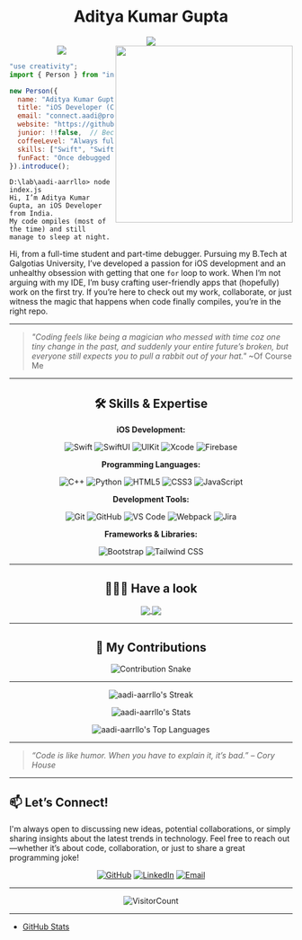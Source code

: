 <div align="center">

# Aditya Kumar Gupta

<!--x axis divider-->
<img src="/assets/images/horizontal-divider-gradient.gif">

<div align="center">
  
<!-- ![Banner](/assets/images/banner.png) -->

</div>

<!--x axis divider-->
<img src="/assets/images/horizontal-divider-gradient.gif">

<picture>
<a href="https://github.com/aadi-aarrllo.png" alt="Developer">
<img src="https://images.weserv.nl/?url=https://github.com/aadi-aarrllo.png?v=4&h=310&w=310&fit=cover&mask=circle" align="right" width="315">
</a>
</picture>
</div>

```js
"use creativity";
import { Person } from "india";

new Person({
  name: "Aditya Kumar Gupta",
  title: "iOS Developer (Code Whisperer Extraordinaire)",
  email: "connect.aadi@proton.me",
  website: "https://github.com/aadi-aarrllo",
  junior: !!false,  // Because I'm done being junior!
  coffeeLevel: "Always full",  // Fuel for debugging
  skills: ["Swift", "SwiftUI", "Turning coffee into code"],
  funFact: "Once debugged code at 3 AM and it actually worked",
}).introduce();
```
```
D:\lab\aadi-aarrllo> node index.js
Hi, I’m Aditya Kumar Gupta, an iOS Developer from India.
My code ompiles (most of the time) and still manage to sleep at night.
```

Hi, from a full-time student and part-time debugger. Pursuing my B.Tech at Galgotias University, I’ve developed a passion for iOS development and an unhealthy obsession with getting that one `for` loop to work. When I’m not arguing with my IDE, I’m busy crafting user-friendly apps that (hopefully) work on the first try. If you’re here to check out my work, collaborate, or just witness the magic that happens when code finally compiles, you’re in the right repo.

---

> _"Coding feels like being a magician who messed with time coz one tiny change in the past, and suddenly your entire future’s broken, but everyone still expects you to pull a rabbit out of your hat."_ ~Of Course Me

---

<div align="center">

## 🛠️ Skills & Expertise

**iOS Development:**

![Swift](https://img.shields.io/badge/-Swift-FA7343?logo=swift&logoColor=white&style=flat)
![SwiftUI](https://img.shields.io/badge/-SwiftUI-000000?logo=swift&logoColor=white&style=flat)
![UIKit](https://img.shields.io/badge/-UIKit-2396F3?logo=swift&logoColor=white&style=flat)
![Xcode](https://img.shields.io/badge/-Xcode-1575F9?logo=xcode&logoColor=white&style=flat)
![Firebase](https://img.shields.io/badge/-Firebase-FFCA28?logo=firebase&logoColor=black&style=flat)

**Programming Languages:**

![C++](https://img.shields.io/badge/-C%2B%2B-00599C?logo=c%2B%2B&logoColor=white&style=flat)
![Python](https://img.shields.io/badge/-Python-3776AB?logo=python&logoColor=white&style=flat)
![HTML5](https://img.shields.io/badge/-HTML5-E34F26?logo=html5&logoColor=white&style=flat)
![CSS3](https://img.shields.io/badge/-CSS3-1572B6?logo=css3&logoColor=white&style=flat)
![JavaScript](https://img.shields.io/badge/-JavaScript-F7DF1E?logo=javascript&logoColor=black&style=flat)

**Development Tools:**

![Git](https://img.shields.io/badge/-Git-F05032?logo=git&logoColor=white&style=flat)
![GitHub](https://img.shields.io/badge/-GitHub-181717?logo=github&logoColor=white&style=flat)
![VS Code](https://img.shields.io/badge/-VS_Code-007ACC?logo=visual-studio-code&logoColor=white&style=flat)
![Webpack](https://img.shields.io/badge/-Webpack-8DD6F9?logo=webpack&logoColor=black&style=flat)
![Jira](https://img.shields.io/badge/-Jira-0052CC?logo=jira&logoColor=white&style=flat)

**Frameworks & Libraries:**

![Bootstrap](https://img.shields.io/badge/-Bootstrap-7952B3?logo=bootstrap&logoColor=white&style=flat)
![Tailwind CSS](https://img.shields.io/badge/-Tailwind_CSS-38B2AC?logo=tailwind-css&logoColor=white&style=flat)

</div>

<div align="center">

---

## 👨🏻‍💻 Have a look

<a href="https://github.com/aadi-aarrllo/Artistico">
    <img align="center" src="https://github-readme-stats.vercel.app/api/pin/?username=aadi-aarrllo&repo=Artistico" />
  </a>
  <a href="https://github.com/aadi-aarrllo/InfyMed">
    <img align="center" src="https://github-readme-stats.vercel.app/api/pin/?username=aadi-aarrllo&repo=InfyMed" />
  </a>

</div>

<div align="center">

---

## 🐍 My Contributions

<picture>
  <source media="(prefers-color-scheme: dark)" srcset="https://github.com/aadi-aarrllo/aadi-aarrllo/blob/output/github-contribution-grid-snake-dark.svg" />
  <source media="(prefers-color-scheme: light)" srcset="https://github.com/aadi-aarrllo/aadi-aarrllo/blob/output/github-contribution-grid-snake.svg" />
  <img alt="Contribution Snake" src="https://github.com/aadi-aarrllo/aadi-aarrllo/blob/output/github-contribution-grid-snake.svg" />
</picture>


---

  
![aadi-aarrllo's Streak](https://github-readme-streak-stats.herokuapp.com/?user=aadi-aarrllo&theme=highcontrast&hide_border=false)

![aadi-aarrllo's Stats](https://github-readme-stats.vercel.app/api?username=aadi-aarrllo&theme=highcontrast&show_icons=true&hide_border=false&count_private=true)

![aadi-aarrllo's Top Languages](https://github-readme-stats.vercel.app/api/top-langs/?username=aadi-aarrllo&theme=highcontrast&show_icons=true&hide_border=false&layout=compact)
</div>

---

> _“Code is like humor. When you have to explain it, it’s bad.” – Cory House_

---

## 📫 Let’s Connect!

I'm always open to discussing new ideas, potential collaborations, or simply sharing insights about the latest trends in technology.
Feel free to reach out—whether it’s about code, collaboration, or just to share a great programming joke!

<div align="center">

[![GitHub](https://img.shields.io/badge/GitHub-%23181717.svg?logo=github&logoColor=white)](https://github.com/aadi-aarrllo)
[![LinkedIn](https://img.shields.io/badge/LinkedIn-%230077B5.svg?logo=linkedin&logoColor=white)](https://linkedin.com/in/aadi-aarrllo)
[![Email](https://img.shields.io/badge/Email-D14836?logo=gmail&logoColor=white)](mailto:connect.aadi@proton.me)

</div>

---

<div align="center">

![VisitorCount](https://profile-counter.glitch.me/{aadi-aarrllo}/count.svg)

</div>

---

- [GitHub Stats](./myGithubStats.md)

